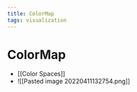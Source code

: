 ```yaml
---
title: ColorMap
tags: visualization
---
```


# ColorMap
- [[Color Spaces]]
- ![[Pasted image 20220411132754.png]]


























